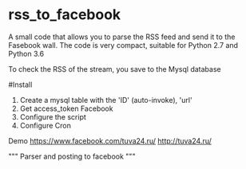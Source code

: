 # rss_to_facebook
A small code that allows you to parse the RSS feed and send it to the Fasebook wall. The code is very compact, suitable for Python 2.7 and Python 3.6

To check the RSS of the stream, you save to the Mysql database

#Install

1) Create a mysql table with the 'ID' (auto-invoke), 'url'
2) Get access_token Facebook
3) Configure the script
4) Configure Cron

Demo https://www.facebook.com/tuva24.ru/
http://tuva24.ru/

"""
Parser and posting to facebook
"""
